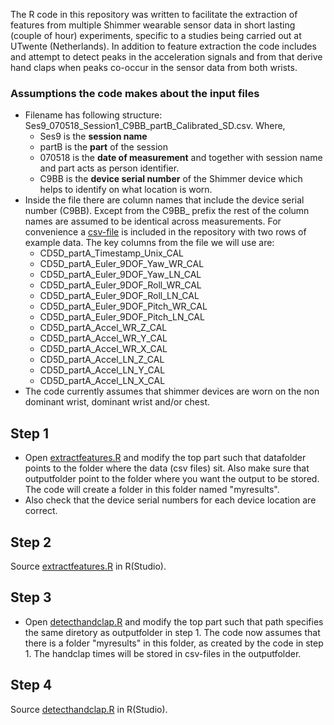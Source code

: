 The R code in this repository was written to facilitate the extraction of features from multiple Shimmer wearable sensor data in short lasting (couple of hour) experiments, specific to a studies being carried out at UTwente (Netherlands). In addition to feature extraction the code includes and attempt to detect peaks in the acceleration signals and from that derive hand claps when peaks co-occur in the sensor data from both wrists.

### Assumptions the code makes about the input files

- Filename has following structure: Ses9_070518_Session1_C9BB_partB_Calibrated_SD.csv. Where,
  - Ses9 is the **session name**
  - partB is the **part** of the session
  - 070518 is the **date of measurement** and together with session name and part acts as person identifier.
  - C9BB is the **device serial number** of the Shimmer device which helps to identify on what location is worn.
- Inside the file there are column names that include the device serial number (C9BB).
  Except from the C9BB_ prefix the rest of the column names are assumed to be identical across measurements. For convenience a [csv-file](example_firstrows_shimmerfile.csv) is included in the repository with two rows of example data.
  The key columns from the file we will use are:
  - CD5D_partA_Timestamp_Unix_CAL
  - CD5D_partA_Euler_9DOF_Yaw_WR_CAL
  - CD5D_partA_Euler_9DOF_Yaw_LN_CAL
  - CD5D_partA_Euler_9DOF_Roll_WR_CAL
  - CD5D_partA_Euler_9DOF_Roll_LN_CAL
  - CD5D_partA_Euler_9DOF_Pitch_WR_CAL
  - CD5D_partA_Euler_9DOF_Pitch_LN_CAL
  - CD5D_partA_Accel_WR_Z_CAL
  - CD5D_partA_Accel_WR_Y_CAL
  - CD5D_partA_Accel_WR_X_CAL
  - CD5D_partA_Accel_LN_Z_CAL
  - CD5D_partA_Accel_LN_Y_CAL
  - CD5D_partA_Accel_LN_X_CAL
- The code currently assumes that shimmer devices are worn on the non dominant wrist, dominant wrist and/or chest.

## Step 1

- Open [extractfeatures.R](extractfeatures.R) and modify the top part such that
datafolder points to the folder where the data (csv files) sit. Also make sure that outputfolder point to the folder where you want the output to be stored. The code will create a folder in this folder named "myresults".
- Also check that the device serial numbers for each device location are correct.

## Step 2

Source [extractfeatures.R](extractfeatures.R) in R(Studio).

## Step 3

- Open [detecthandclap.R](detecthandclap.R) and modify the top part such that path specifies the same diretory as outputfolder in step 1. The code now assumes that there is a folder "myresults" in this folder, as created by the code in step 1. The handclap times will be stored in csv-files in the outputfolder.

## Step 4

Source [detecthandclap.R](detecthandclap.R)  in R(Studio).
